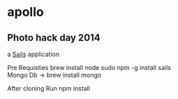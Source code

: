 # apollo
## Photo hack day 2014
a [Sails](http://sailsjs.org) application

Pre Requisties
         brew install node 
         sudo npm -g install sails  
         Mongo Db -> brew install mongo

After cloning 
  Run npm install 
